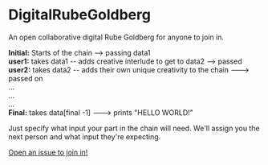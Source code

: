 # DigitalRubeGoldberg

An open collaborative digital Rube Goldberg for anyone to join in.

**Initial:** Starts of the chain     --> passing data1  
**user1:** takes data1 -- adds creative interlude to get to data2 --> passed  
**user2:** takes data2 -- adds their own unique creativity to the chain ---> passed on  
...  
...  
...  
**Final:** takes data[final -1] ---> prints "HELLO WORLD!"

Just specify what input your part in the chain will need. We'll assign you the next person and what input they're expecting.

[Open an issue to join in!](https://github.com/dsernst/DigitalRubeGoldberg/issues/new)
